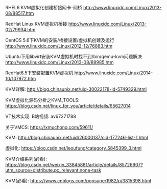 RHEL6 KVM虚拟化创建桥接网卡-网桥 http://www.linuxidc.com/Linux/2013-08/88517.htm

RedHat Linux KVM虚拟机桥接 http://www.linuxidc.com/Linux/2013-02/79934.htm

CentOS 5.6下KVM的安装/桥接设置/虚拟机创建及运行 http://www.linuxidc.com/Linux/2012-12/76883.htm

Ubuntu下用libvirt安装KVM虚拟机时找不到/bin/qemu-kvm问题解决 http://www.linuxidc.com/Linux/2013-08/88985.htm

RedHat6.5下安装配置KVM虚拟机 http://www.linuxidc.com/Linux/2014-10/107972.htm

KVM详解: http://blog.chinaunix.net/uid-30022178-id-5749329.html

KVM虚拟化源码分析之KVM_TOOLS: https://blog.csdn.net/linux_for_you/article/details/65627014

VT技术实现: B站视频: av67271788

关于VMCS: https://xmuchong.com/59611/

KVM: http://blog.chinaunix.net/uid/26000137/cid-177246-list-1.html

虚拟化: https://blog.csdn.net/leoufung/category_5845399_3.html

KVM介绍系列(必看): https://blog.csdn.net/weixin_33845881/article/details/85726907?utm_source=distribute.pc_relevant.none-task

KVM(必看): https://www.cnblogs.com/popsuper1982/p/3815398.html